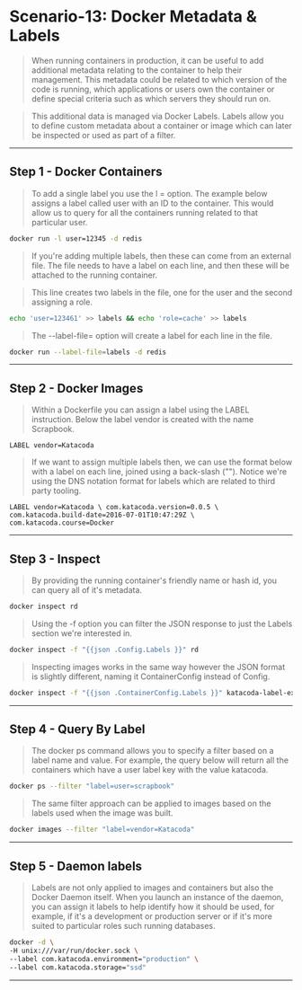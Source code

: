 # Scenario-13: Docker Metadata & Labels

>When running containers in production, it can be useful to add additional metadata relating to the container to help their management. This metadata could be related to which version of the code is running, which applications or users own the container or define special criteria such as which servers they should run on.

>This additional data is managed via Docker Labels. Labels allow you to define custom metadata about a container or image which can later be inspected or used as part of a filter.

---
## Step 1 - Docker Containers
>To add a single label you use the l =<value> option. The example below assigns a label called user with an ID to the container. This would allow us to query for all the containers running related to that particular user.
```bash
docker run -l user=12345 -d redis
```
>If you're adding multiple labels, then these can come from an external file. The file needs to have a label on each line, and then these will be attached to the running container.


>This line creates two labels in the file, one for the user and the second assigning a role.
```bash
echo 'user=123461' >> labels && echo 'role=cache' >> labels
```
>The --label-file=<filename> option will create a label for each line in the file.
```bash
docker run --label-file=labels -d redis
```
---
## Step 2 - Docker Images
>Within a Dockerfile you can assign a label using the LABEL instruction. Below the label vendor is created with the name Scrapbook.
```text
LABEL vendor=Katacoda
```
>If we want to assign multiple labels then, we can use the format below with a label on each line, joined using a back-slash ("\"). Notice we're using the DNS notation format for labels which are related to third party tooling.
```docker
LABEL vendor=Katacoda \ com.katacoda.version=0.0.5 \ com.katacoda.build-date=2016-07-01T10:47:29Z \ com.katacoda.course=Docker
```
---
## Step 3 - Inspect
>By providing the running container's friendly name or hash id, you can query all of it's metadata.
```bash
docker inspect rd
```
>Using the -f option you can filter the JSON response to just the Labels section we're interested in.

```bash
docker inspect -f "{{json .Config.Labels }}" rd
```
>Inspecting images works in the same way however the JSON format is slightly different, naming it ContainerConfig instead of Config.
```bash
docker inspect -f "{{json .ContainerConfig.Labels }}" katacoda-label-example
```
---
## Step 4 - Query By Label
>The docker ps command allows you to specify a filter based on a label name and value. For example, the query below will return all the containers which have a user label key with the value katacoda.
```bash
docker ps --filter "label=user=scrapbook"
```
>The same filter approach can be applied to images based on the labels used when the image was built.
```bash
docker images --filter "label=vendor=Katacoda"
```
---
## Step 5 - Daemon labels
>Labels are not only applied to images and containers but also the Docker Daemon itself. When you launch an instance of the daemon, you can assign it labels to help identify how it should be used, for example, if it's a development or production server or if it's more suited to particular roles such running databases.
```bash
docker -d \
-H unix:///var/run/docker.sock \
--label com.katacoda.environment="production" \
--label com.katacoda.storage="ssd"
```
---
